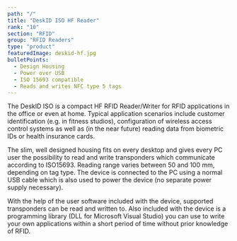 ```yaml
---
path: "/"
title: "DeskID ISO HF Reader"
rank: "10"
section: "RFID"
group: "RFID Readers"
type: "product"
featuredImage: deskid-hf.jpg
bulletPoints:
  - Design Housing
  - Power over USB
  - ISO 15693 compatible
  - Reads and writes NFC type 5 tags
---
```

The DeskID ISO is a compact HF RFID Reader/Writer for RFID applications in the office or even at home. Typical application scenarios include customer identification (e.g. in fitness studios), configuration of wireless access control systems as well as (in the near future) reading data from biometric IDs or health insurance cards.

The slim, well designed housing fits on every desktop and gives every PC user the possibility to read and write transponders which communicate according to ISO15693. Reading range varies between 50 and 100 mm, depending on tag type. The device is connected to the PC using a normal USB cable which is also used to power the device (no separate power supply necessary).

With the help of the user software included with the device, supported transponders can be read and written to. Also included with the device is a programming library (DLL for Microsoft Visual Studio) you can use to write your own applications within a short period of time without prior knowledge of RFID.
